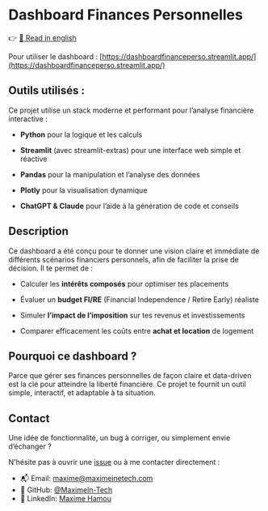 # Dashboard Finances Personnelles

👉 [🏴󠁧󠁢󠁥󠁮󠁧󠁿 Read in english](./README.en.md)

Pour utiliser le dashboard : [https://dashboardfinanceperso.streamlit.app/](https://dashboardfinanceperso.streamlit.app/)

## Outils utilisés :

Ce projet utilise un stack moderne et performant pour l’analyse financière interactive :

- **Python** pour la logique et les calculs

- **Streamlit** (avec streamlit-extras) pour une interface web simple et réactive

- **Pandas** pour la manipulation et l’analyse des données

- **Plotly** pour la visualisation dynamique

- **ChatGPT & Claude** pour l’aide à la génération de code et conseils

## Description

Ce dashboard a été conçu pour te donner une vision claire et immédiate de différents scénarios financiers personnels, afin de faciliter la prise de décision. Il te permet de :

- Calculer les **intérêts composés** pour optimiser tes placements

- Évaluer un **budget FI/RE** (Financial Independence / Retire Early) réaliste

- Simuler **l’impact de l’imposition** sur tes revenus et investissements

- Comparer efficacement les coûts entre **achat et location** de logement

## Pourquoi ce dashboard ?

Parce que gérer ses finances personnelles de façon claire et data-driven est la clé pour atteindre la liberté financière. Ce projet te fournit un outil simple, interactif, et adaptable à ta situation.

## Contact

Une idée de fonctionnalité, un bug à corriger, ou simplement envie d’échanger ?

N'hésite pas à ouvrir une [issue](https://github.com/MaximeIn-Tech/dashboardfinanceperso/issues)
ou à me contacter directement :

- 📬 Email: [maxime@maximeinetech.com](mailto:maxime@maximeinetech.com)
- 🐙 GitHub: [@MaximeIn-Tech](https://github.com/MaximeIn-Tech)
- 🧠 LinkedIn: [Maxime Hamou](https://www.linkedin.com/in/maximehamou/)
